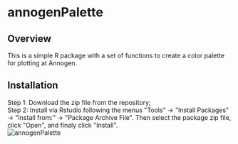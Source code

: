 # annogenPalette

## Overview
This is a simple R package with a set of functions to create a color palette for plotting at Annogen.

## Installation
 Step 1: Download the zip file from the repository;  
 Step 2: Install via Rstudio following the menus "Tools" -> "Install Packages" -> "Install from:" -> "Package Archive File". Then select the package zip file, click "Open", and finaly click "Install".  
![annogenPalette](https://github.com/user-attachments/assets/cb1d0c22-5883-4a43-b20f-eb0d7683a39b)
